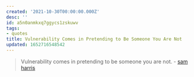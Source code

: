 ```yaml
---
created: '2021-10-30T00:00:00.000Z'
desc: ''
id: a5n0anmkxq7ggycs1zskuwv
tags:
- quotes
title: Vulnerability Comes in Pretending to Be Someone You Are Not
updated: 1652716548542
---
```

   
> Vulnerability comes in pretending to be someone you are not. - [sam harris](../../resources/people/sam%20harris.md)